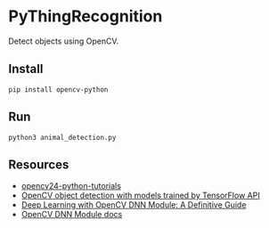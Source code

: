 # PyThingRecognition
Detect objects using OpenCV.

## Install
```
pip install opencv-python
```

## Run
```
python3 animal_detection.py
```

## Resources

- [opencv24-python-tutorials](https://opencv24-python-tutorials.readthedocs.io/en/latest/index.html)
- [OpenCV object detection with models trained by TensorFlow API](https://github.com/opencv/opencv/wiki/TensorFlow-Object-Detection-API)
- [Deep Learning with OpenCV DNN Module: A Definitive Guide](https://learnopencv.com/deep-learning-with-opencvs-dnn-module-a-definitive-guide/)
- [OpenCV DNN Module docs](https://docs.opencv.org/4.x/d2/d58/tutorial_table_of_content_dnn.html)

